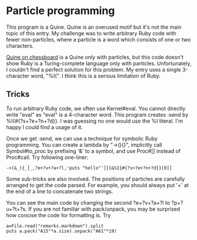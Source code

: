 # Particle programming

This program is a Quine. Quine is an overused motif but it's not the
main topic of this entry. My challenge was to write arbitrary Ruby
code with fewer non-particles, where a particle is a word which
consists of one or two characters.

[Quine on chessboard](http://d.hatena.ne.jp/ku-ma-me/20090923/p1) is a
Quine only with particles, but this code doesn't show Ruby is a
Turing-complete language only with particles. Unfortunately, I
couldn't find a perfect solution for this problem. My entry uses a
single 3-character word, "%I{". I think this is a serious limitation
of Ruby.

## Tricks

To run arbitrary Ruby code, we often use Kernel#eval. You cannot
directly write "eval" as "eval" is a 4-character word. This program
creates :send by %I{#{?s+?e+?n+?d}}. I was guessing no one would use
the %I literal. I'm happy I could find a usage of it.

Once we get :send, we can use a technique for symbolic Ruby
programming. You can create a lambda by "->(){}", implicitly call
Symbol#to_proc by prefixing '&' to a symbol, and use Proc#[] instead
of Proc#call. Try following one-liner:

    ->(&_){_[_,?e+?v+?a+?l,'puts "hello"']}[&%I{#{?s+?e+?n+?d}}[0]]

Some sub-tricks are also involved. The positions of particles are
carefully arranged to get the code parsed. For example, you should
always put '+' at the end of a line to concatenate two strings.

You can see the main code by changing the second ?e+?v+?a+?l to
?p+?u+?t+?s. If you are not familiar with pack/unpack, you may be
surprised how concise the code for formatting is. Try

    a=File.read("remarks.markdown").split
    puts a.pack("A15"*a.size).unpack("A61"*19)
